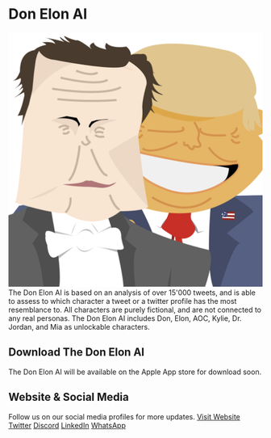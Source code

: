 # Don Elon AI
![Logo](https://raw.githubusercontent.com/BenNorsk/DonElonAI/main/images/appicon_transparent.svg)
The Don Elon AI is based on an analysis of over 15'000 tweets, and is able to assess to which character a tweet or a twitter profile has the most resemblance to. All characters are purely fictional, and are not connected to any real personas. The Don Elon AI includes Don, Elon, AOC, Kylie, Dr. Jordan, and Mia as unlockable characters.

## Download The Don Elon AI
The Don Elon AI will be available on the Apple App store for download soon.

## Website & Social Media
Follow us on our social media profiles for more updates.
<a href="https://donelon.app/" class="button big">Visit Website</a>
<a href="https://donelon.app/" class="button big">Twitter</a>
<a href="https://donelon.app/" class="button big">Discord</a>
<a href="https://www.linkedin.com/company/don-elon-ai/about/" class="button big">LinkedIn</a>
<a href="https://www.linkedin.com/company/don-elon-ai/about/" class="button big">WhatsApp</a>
